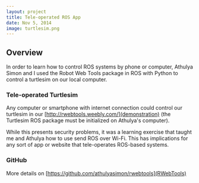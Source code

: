 ```yaml
---
layout: project
title: Tele-operated ROS App
date: Nov 5, 2014
image: turtlesim.png
---
```


## Overview
In order to learn how to control ROS systems by phone or computer, Athulya Simon and I used the Robot Web Tools package in ROS with Python to control a turtlesim on our local computer.

### Tele-operated Turtlesim
Any computer or smartphone with internet connection could control our turtlesim in our [http://rwebtools.weebly.com/](demonstration) (the Turtlesim ROS package must be initialized on Athulya's computer). 

While this presents security problems, it was a learning exercise that taught me and Athulya how to use send ROS over Wi-Fi. This has implications for any sort of app or website that tele-operates ROS-based systems.

### GitHub
More details on [https://github.com/athulyasimon/rwebtools](RWebTools)


